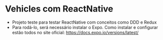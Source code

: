 # Vehicles com ReactNative
* Projeto teste para testar ReactNative com conceitos como DDD e Redux
* Para rodá-lo, será necessário instalar o Expo. Como instalar e configurar estão todos no site oficial: https://docs.expo.io/versions/latest/
